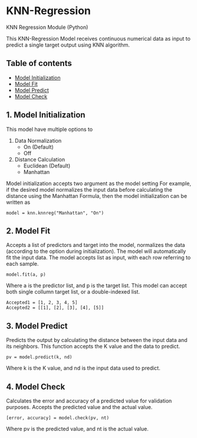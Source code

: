 # KNN-Regression
KNN Regression Module (Python)

This KNN-Regression Model receives continuous numerical data as input to predict a single target output using KNN algorithm.

## Table of contents
* [Model Initialization](#model-init)
* [Model Fit](#fit)
* [Model Predict](#predict)
* [Model Check](#check)


## 1. Model Initialization 
This model have multiple options to 
1. Data Normalization
   - On (Default)
   - Off 
2. Distance Calculation
   - Euclidean (Default)
   - Manhattan 

Model initialization accepts two argument as the model setting
For example, if the desired model normalizes the input data before calculating the distance using the Manhattan Formula, then the model initialization can be written as
```
model = knn.knnreg("Manhattan", "On")
```


## 2. Model Fit
Accepts a list of predictors and target into the model, normalizes the data (according to the option during initialization). The model will automatically fit the input data. 
The model accepts list as input, with each row referring to each sample. 
```
model.fit(a, p)
```
Where a is the predictor list, and p is the target list. 
This model can accept both single collumn target list, or a double-indexed list. 
```
Accepted1 = [1, 2, 3, 4, 5]
Accepted2 = [[1], [2], [3], [4], [5]]
```


## 3. Model Predict 
Predicts the output by calculating the distance between the input data and its neighbors. This function accepts the K value and the data to predict.
```
pv = model.predict(k, nd)
```
Where k is the K value, and nd is the input data used to predict. 


## 4. Model Check 
Calculates the error and accuracy of a predicted value for validation purposes. Accepts the predicted value and the actual value. 
```
[error, accuracy] = model.check(pv, nt)
```
Where pv is the predicted value, and nt is the actual value. 



